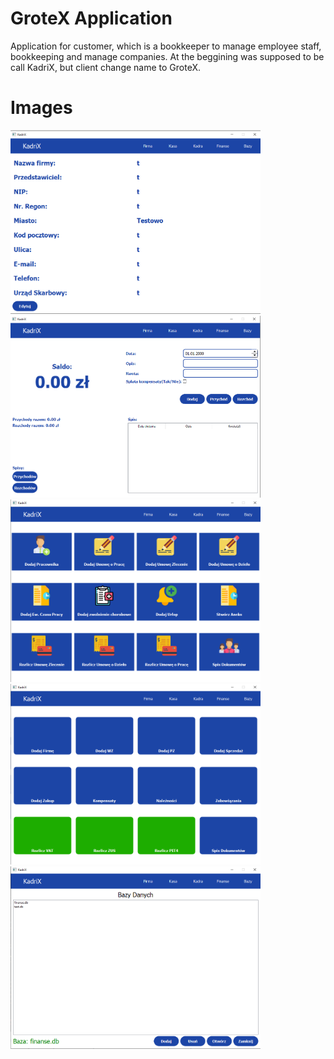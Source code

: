 # GroteX Application
Application for customer, which is a bookkeeper to manage employee staff, bookkeeping and manage companies. At the beggining was supposed to be call KadriX, but client change name to GroteX. 

# Images
<img src="https://github.com/Kevvski/Grotex/blob/main/Images/1.png" width="400"><img src="https://github.com/Kevvski/Grotex/blob/main/Images/2.png" width="400">
<img src="https://github.com/Kevvski/Grotex/blob/main/Images/3.png" width="400"><img src="https://github.com/Kevvski/Grotex/blob/main/Images/4.png" width="400">
<img src="https://github.com/Kevvski/Grotex/blob/main/Images/5.png" width="400">
